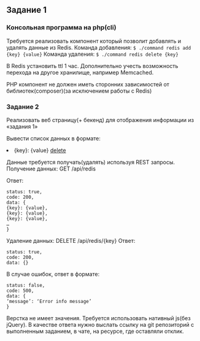 
## Задание 1

### Консольная программа на php(cli)

Требуется реализовать компонент который позволит добавлять и удалять данные из
Redis.
Команда добавления: `$ ./command redis add {key} {value}`
Команда удаления: `$ ./command redis delete {key}`

В Redis установить ttl 1 час. Дополнительно учесть возможность перехода на другое
хранилище, например Memcached.

PHP компонент не должен иметь сторонних зависимостей от библиотек(composer)(за
исключением работы с Redis)

### Задание 2

Реализовать веб страницу(+ бекенд) для отображения информации из «задания 1»

Вывести список данных в формате:
<li>{key}: {value} <a href=‘#’ class=‘remove’>delete</a></li>

Данные требуется получать(удалять) используя REST запросы.
Получение данных: GET /api/redis

Ответ:
```
status: true,
code: 200,
data: {
{key}: {value},
{key}: {value},
{key}: {value},
…
}

```

Удаление данных: DELETE /api/redis/{key}
Ответ:

```
status: true,
code: 200,
data: {}

```
В случае ошибок, ответ в формате:

```
status: false,
code: 500,
data: {
’message’: ‘Error info message’
}

```

Верстка не имеет значения. Требуется использовать нативный js(без jQuery). В
качестве ответа нужно выслать ссылку на git репозиторий с выполненным заданием, в
чате, на ресурсе, где оставляли отклик.